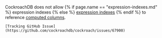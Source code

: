 CockroachDB does not allow {% if page.name == "expression-indexes.md" %} expression indexes {% else %} [expression indexes](expression-indexes.html) {% endif %} to reference [computed columns](computed-columns.html).

    [Tracking GitHub Issue](https://github.com/cockroachdb/cockroach/issues/67900)
